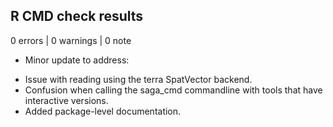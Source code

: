 ## R CMD check results

0 errors | 0 warnings | 0 note

* Minor update to address: 
 - Issue with reading using the terra SpatVector backend.
 - Confusion when calling the saga_cmd commandline with tools that have interactive versions.
 - Added package-level documentation.
